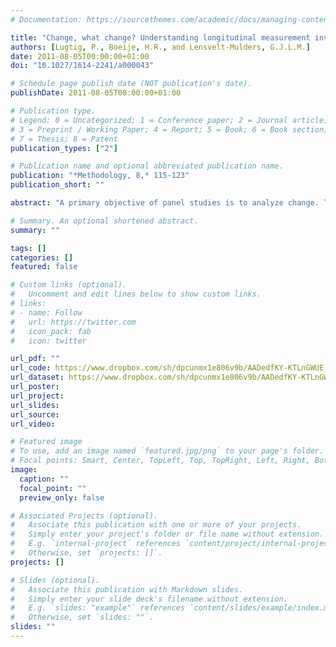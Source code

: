 ```yaml
---
# Documentation: https://sourcethemes.com/academic/docs/managing-content/

title: "Change, what change? Understanding longitudinal measurement invariance using mixed-methods"
authors: [Lugtig, P., Boeije, H.R., and Lensvelt-Mulders, G.J.L.M.]
date: 2011-08-05T00:00:00+01:00
doi: "10.1027/1614-2241/a000043"

# Schedule page publish date (NOT publication's date).
publishDate: 2011-08-05T00:00:00+01:00

# Publication type.
# Legend: 0 = Uncategorized; 1 = Conference paper; 2 = Journal article;
# 3 = Preprint / Working Paper; 4 = Report; 5 = Book; 6 = Book section;
# 7 = Thesis; 8 = Patent
publication_types: ["2"]

# Publication name and optional abbreviated publication name.
publication: "*Methodology, 8,* 115-123"
publication_short: ""

abstract: "A primary objective of panel studies is to analyze change. The same questionnaire is used to compare data recorded at various times. Panel designs assume that the meaning of the questions and the concept of interest are stable over time. Analyses of measurement invariance often show the contrary. A qualitative part supplementing a panel survey can help us understand this phenomenon. In this study, 261 first-year psychology students completed questionnaires about their study motivation on two occasions; we interviewed some students as well. The survey showed that study motivation is not invariant over time. The qualitative data converged with the quantitative outcomes and explained the lack of invariance by the students’ overall transition during the first study year. We conclude that mixing quantitative and qualitative research methods for panel studies helps us understand change in constructs over time. We can study change at the macrolevel and better understand such change at the microlevel."

# Summary. An optional shortened abstract.
summary: ""

tags: []
categories: []
featured: false

# Custom links (optional).
#   Uncomment and edit lines below to show custom links.
# links:
# - name: Follow
#   url: https://twitter.com
#   icon_pack: fab
#   icon: twitter

url_pdf: ""
url_code: https://www.dropbox.com/sh/dpcunmx1e806v9b/AADedfKY-KTLnGWUE_Kf4K_va?dl=0
url_dataset: https://www.dropbox.com/sh/dpcunmx1e806v9b/AADedfKY-KTLnGWUE_Kf4K_va?dl=0
url_poster:
url_project:
url_slides:
url_source:
url_video:

# Featured image
# To use, add an image named `featured.jpg/png` to your page's folder. 
# Focal points: Smart, Center, TopLeft, Top, TopRight, Left, Right, BottomLeft, Bottom, BottomRight.
image:
  caption: ""
  focal_point: ""
  preview_only: false

# Associated Projects (optional).
#   Associate this publication with one or more of your projects.
#   Simply enter your project's folder or file name without extension.
#   E.g. `internal-project` references `content/project/internal-project/index.md`.
#   Otherwise, set `projects: []`.
projects: []

# Slides (optional).
#   Associate this publication with Markdown slides.
#   Simply enter your slide deck's filename without extension.
#   E.g. `slides: "example"` references `content/slides/example/index.md`.
#   Otherwise, set `slides: ""`.
slides: ""
---
```

